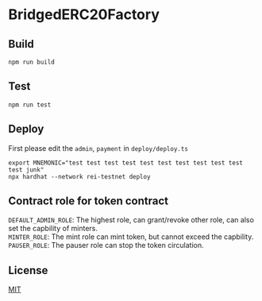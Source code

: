 # BridgedERC20Factory

## Build

```
npm run build
```
## Test

```
npm run test
```

## Deploy

First please edit the `admin`, `payment` in `deploy/deploy.ts`

```
export MNEMONIC="test test test test test test test test test test test junk"
npx hardhat --network rei-testnet deploy
```

## Contract role for token contract

`DEFAULT_ADMIN_ROLE`: The highest role, can grant/revoke other role, can also set the capbility of minters.</br>
`MINTER_ROLE`: The mint role can mint token, but cannot exceed the capbility.</br>
`PAUSER_ROLE`: The pauser role can stop the token circulation.

## License

[MIT](./LICENSE)
